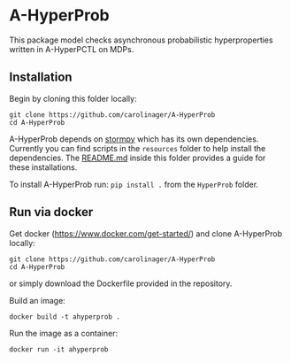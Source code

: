 # A-HyperProb

This package model checks asynchronous probabilistic hyperproperties written in A-HyperPCTL on MDPs.

## Installation

Begin by cloning this folder locally:
```
git clone https://github.com/carolinager/A-HyperProb
cd A-HyperProb
```
A-HyperProb depends on [stormpy](https://github.com/moves-rwth/stormpy) which has its own dependencies. Currently you can find scripts in the `resources` folder to help install the dependencies. The [README.md](resources/README.md) inside this folder provides a guide for these installations.


To install A-HyperProb run:
`pip install .` from the `HyperProb` folder.


## Run via docker

Get docker (https://www.docker.com/get-started/) and clone A-HyperProb locally:
```
git clone https://github.com/carolinager/A-HyperProb
cd A-HyperProb
```
or simply download the Dockerfile provided in the repository.

Build an image:
```
docker build -t ahyperprob .
```
Run the image as a container:
```
docker run -it ahyperprob
```
